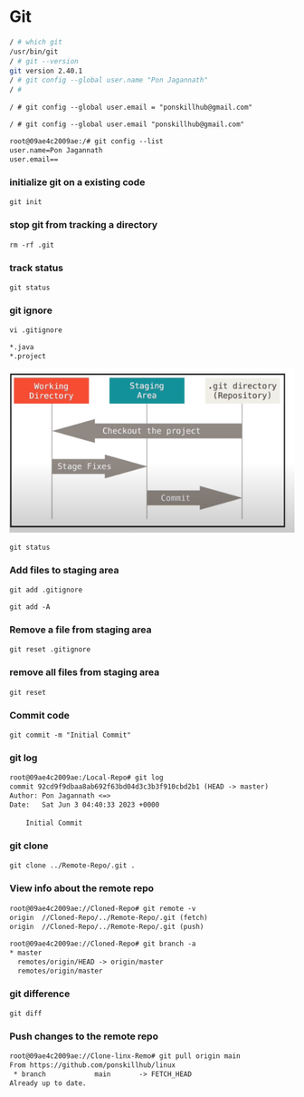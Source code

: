 # Git

```sh
/ # which git
/usr/bin/git
/ # git --version
git version 2.40.1
/ # git config --global user.name "Pon Jagannath"
/ # 
```

```
/ # git config --global user.email = "ponskillhub@gmail.com"
```

```
/ # git config --global user.email "ponskillhub@gmail.com"
```

```
root@09ae4c2009ae:/# git config --list
user.name=Pon Jagannath
user.email==
```

### initialize git on a existing code

```
git init
```

### stop git from tracking a directory

```
rm -rf .git
```

### track status

```
git status
```

### git ignore

```
vi .gitignore
```

```
*.java
*.project
```

![GitStatus](gitStages.png)

```
git status
```

### Add files to staging area

```
git add .gitignore
```

```
git add -A
```

### Remove a file from staging area

```
git reset .gitignore
```

### remove all files from staging area

```
git reset
```

### Commit code

```
git commit -m "Initial Commit"
```

### git log

```
root@09ae4c2009ae:/Local-Repo# git log
commit 92cd9f9dbaa8ab692f63bd04d3c3b3f910cbd2b1 (HEAD -> master)
Author: Pon Jagannath <=>
Date:   Sat Jun 3 04:40:33 2023 +0000

    Initial Commit
```

### git clone

```
git clone ../Remote-Repo/.git .
```

### View info about the remote repo

```
root@09ae4c2009ae://Cloned-Repo# git remote -v
origin  //Cloned-Repo/../Remote-Repo/.git (fetch)
origin  //Cloned-Repo/../Remote-Repo/.git (push)
```

```
root@09ae4c2009ae://Cloned-Repo# git branch -a
* master
  remotes/origin/HEAD -> origin/master
  remotes/origin/master
```

### git difference

```
git diff
```

### Push changes to the remote repo

```
root@09ae4c2009ae://Clone-linx-Remo# git pull origin main
From https://github.com/ponskillhub/linux
 * branch            main       -> FETCH_HEAD
Already up to date.
```







